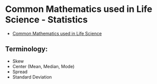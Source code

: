 # Common Mathematics used in Life Science - Statistics

- [Common Mathematics used in Life Science](https://docs.google.com/document/d/1Ca2RY85rRUgTeXuQZRxnaE_HHmKmYDh_rx9LEy9pDE0/edit?usp=sharing)

## Terminology:

- Skew
- Center (Mean, Median, Mode)
- Spread
- Standard Deviation
